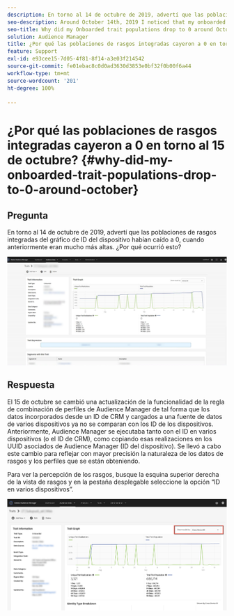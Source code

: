 ```yaml
---
description: En torno al 14 de octubre de 2019, advertí que las poblaciones de rasgos integradas del gráfico de ID del dispositivo habían caído a 0, cuando anteriormente eran mucho más altas.
seo-description: Around October 14th, 2019 I noticed that my onboarded trait populations for the Device ID graph have dropped to 0, where previously they were much higher.
seo-title: Why did my Onboarded trait populations drop to 0 around October 15th?
solution: Audience Manager
title: ¿Por qué las poblaciones de rasgos integradas cayeron a 0 en torno al 15 de octubre?
feature: Support
exl-id: e93cee15-7d05-4f81-8f14-a3e03f214542
source-git-commit: fe01ebac8c0d0ad3630d3853e0bf32f0b00f6a44
workflow-type: tm+mt
source-wordcount: '201'
ht-degree: 100%

---
```


# ¿Por qué las poblaciones de rasgos integradas cayeron a 0 en torno al 15 de octubre? {#why-did-my-onboarded-trait-populations-drop-to-0-around-october}

## Pregunta

En torno al 14 de octubre de 2019, advertí que las poblaciones de rasgos integradas del gráfico de ID del dispositivo habían caído a 0, cuando anteriormente eran mucho más altas. ¿Por qué ocurrió esto?

![Imagen de la colocación del ID del dispositivo](assets/device_id_populationdrop.png)

## Respuesta

El 15 de octubre se cambió una actualización de la funcionalidad de la regla de combinación de perfiles de Audience Manager de tal forma que los datos incorporados desde un ID de CRM y cargados a una fuente de datos de varios dispositivos ya no se comparan con los ID de los dispositivos.  Anteriormente, Audience Manager se ejecutaba tanto con el ID en varios dispositivos (o el ID de CRM), como copiando esas realizaciones en los UUID asociados de Audience Manager (ID del dispositivo).  Se llevó a cabo este cambio para reflejar con mayor precisión la naturaleza de los datos de rasgos y los perfiles que se están obteniendo.

Para ver la percepción de los rasgos, busque la esquina superior derecha de la vista de rasgos y en la pestaña desplegable seleccione la opción “ID en varios dispositivos”.

![Ver percepciones por ID en varios dispositivos](assets/deviceid-crossdevice.png)
